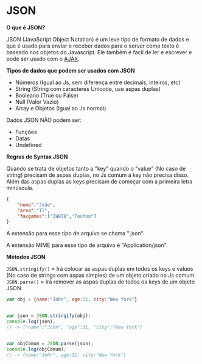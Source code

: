 # JSON

**O que é JSON?**

JSON (JavaScript Object Notation) é um leve tipo de formato de dados e que é usado para enviar e receber dados para o server como texto é baseado nos objetos do Javascript. Ele também é facil de ler e escrever e pode ser usado com o [AJAX]().

**Tipos de dados que podem ser usados com JSON**

* Números (Igual ao Js, sem diferença entre decimais, inteiros, etc)
* String (String com caracteres Unicode, use aspas duplas)
* Booleano (True ou False)
* Null (Valor Vazio)
* Array e Objetos (Igual ao Js normal)

Dados JSON NÃO podem ser:

* Funções
* Datas
* Undefined

**Regras de Syntax JSON**

Quando se trata de objetos tanto a "key" quando o "value" (No caso de string) precisam de aspas duplas, no Js comum a key não precisa disso. Além das aspas duplas as keys precisam de começar com a primeira letra minúscula.

```json
{
    "nome":"João",
    "area":"TI",
    "favgames":["IWBTB","Touhou"]
}
```

A extensão para esse tipo de arquivo se chama ".json".

A extensão MIME para esse tipo de arquivo é "Application/json".

**Métodos JSON**

`JSON.stringify()` = Irá colocar as aspas duplas em todos os keys e values (No caso de strings com aspas simples) de um objeto criado no Js comum.<br>
`JSON.parse()` = Irá remover as aspas duplas de todos os keys de um objeto JSON.

```javascript
var obj = {name:"John", age:31, city:"New York"}


var json = JSON.stringify(obj);
console.log(json);
// -> {"name":"John", "age":31, "city":"New York"}


var objComum = JSON.parse(json);
console.log(objComum);
// -> {name:"John", age:31, city:"New York"}
```
